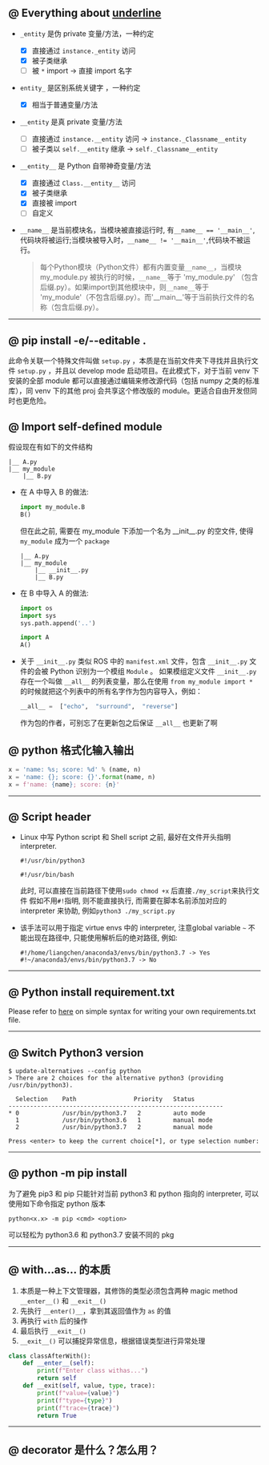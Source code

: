 ## @ Everything about <u>underline</u>

- `_entity` 是伪 private 变量/方法，一种约定
	- [x] 直接通过 `instance._entity` 访问
	- [x] 被子类继承
	- [ ] 被 `*` import -> 直接 import 名字
- `entity_` 是区别系统关键字 ，一种约定
	- [x] 相当于普通变量/方法
- `__entity` 是真 private 变量/方法
	- [ ] 直接通过 `instance.__entity` 访问 -> `instance._Classname__entity`
	- [ ] 被子类以 `self.__entity` 继承 -> `self._Classname__entity`
- `__entity__` 是 Python 自带神奇变量/方法
	- [x] 直接通过 `Class.__entity__` 访问
	- [x] 被子类继承
	- [x] 直接被 import
	- [ ] 自定义 

- `__name__` 是当前模块名，当模块被直接运行时, 有`__name__ == '__main__'`,代码块将被运行;当模块被导入时，`__name__ != '__main__'`,代码块不被运行。

	> 每个Python模块（Python文件）都有内置变量`__name__`，当模块 my_module.py 被执行的时候，`__name__`等于 'my_module.py' （包含后缀.py）。如果import到其他模块中，则`__name__`等于 'my_module'（不包含后缀.py）。而'\_\_main__'等于当前执行文件的名称（包含后缀.py）。

---
## @ pip install -e/--editable .
此命令关联一个特殊文件叫做 `setup.py` ，本质是在当前文件夹下寻找并且执行文件 `setup.py` ，并且以 develop mode 启动项目。在此模式下，对于当前 venv 下安装的全部 module 都可以直接通过编辑来修改源代码（包括 numpy 之类的标准库），同 venv 下的其他 proj 会共享这个修改版的 module。更适合自由开发但同时也更危险。

## @ Import self-defined  module

假设现在有如下的文件结构
```
|__ A.py
|__ my_module
	|__ B.py
```

- 在 A 中导入 B 的做法:
	```python
	import my_module.B
	B()
	```
	
	但在此之前, 需要在 my_module 下添加一个名为 \_\_init__.py 的空文件, 使得 `my_module` 成为一个 `package`
	```
	|__ A.py
	|__ my_module
		|__ __init__.py
		|__ B.py
	```
	
- 在 B 中导入 A 的做法:
	```python
	import os
	import sys
	sys.path.append('..')
	
	import A
	A()
	```

- 关于 `__init__.py`
类似 ROS 中的 `manifest.xml` 文件，包含 `__init__.py` 文件的会被 Python 识别为一个模组 `Module` 。
如果模组定义文件 `__init__.py`  存在一个叫做  `__all__`  的列表变量，那么在使用  `from my_module import *`  的时候就把这个列表中的所有名字作为包内容导入，例如：
	```python
	__all__ =  ["echo",  "surround",  "reverse"]
	```
	作为包的作者，可别忘了在更新包之后保证  `__all__`  也更新了啊

## @ python 格式化输入输出
``` python
x = 'name: %s; score: %d' % (name, n)
x = 'name: {}; score: {}'.format(name, n)
x = f'name: {name}; score: {n}'
```

---
## @ Script header

- Linux 中写 Python script 和 Shell script 之前, 最好在文件开头指明 interpreter. 
	
	```python3
	#!/usr/bin/python3
	```
	
	```shell
	#!/usr/bin/bash
	```
	
	此时, 可以直接在当前路径下使用`sudo chmod +x` 后直接`./my_script`来执行文件
	假如不用`#!`指明, 则不能直接执行, 而需要在脚本名前添加对应的 interpreter 来协助, 例如`python3 ./my_script.py`

- 该手法可以用于指定 virtue envs 中的 interpreter, 注意global variable `~` 不能出现在路径中, 只能使用解析后的绝对路径, 例如:

	```shell
	#!/home/liangchen/anaconda3/envs/bin/python3.7 -> Yes
	#!~/anaconda3/envs/bin/python3.7 -> No
	```

---
## @ Python install requirement.txt
Please refer to [here](https://note.nkmk.me/en/python-pip-install-requirements/, "about how to make requirements.txt file") on simple syntax for writing your own requirements.txt file.

---
## @ Switch Python3 version

``` shell
$ update-alternatives --config python
> There are 2 choices for the alternative python3 (providing /usr/bin/python3).

  Selection    Path                Priority   Status
------------------------------------------------------------
* 0            /usr/bin/python3.7   2         auto mode
  1            /usr/bin/python3.6   1         manual mode
  2            /usr/bin/python3.7   2         manual mode

Press <enter> to keep the current choice[*], or type selection number: 
```

---
## @ python<xxx> -m pip install

为了避免 pip3 和 pip 只能针对当前 python3 和 python 指向的 interpreter, 可以使用如下命令指定 python 版本
```shell
python<x.x> -m pip <cmd> <option>
```
可以轻松为 python3.6 和 python3.7 安装不同的 pkg

---
## @ with...as... 的本质

1. 本质是一种上下文管理器，其修饰的类型必须包含两种 magic method `__enter__()` 和 `__exit__()`
2. 先执行 `__enter()__`，拿到其返回值作为 `as` 的值
3. 再执行 `with` 后的操作
4. 最后执行 `__exit__()`
5. `__exit__()` 可以捕捉异常信息，根据错误类型进行异常处理

```python
class classAfterWith():
	def __enter__(self):
		print(f"Enter class withas...")
		return self
	def __exit(self, value, type, trace):
		print(f"value={value}")
		print(f"type={type}")
		print(f"trace={trace}")
		return True
```

---
## @ decorator 是什么？怎么用？